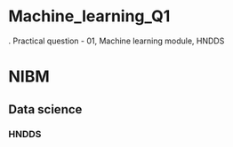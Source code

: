 # Machine_learning_Q1
.
Practical question - 01, Machine learning module, HNDDS 


# NIBM 

## Data science

### HNDDS 